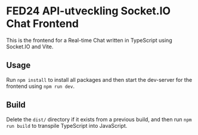 # FED24 API-utveckling Socket.IO Chat Frontend

This is the frontend for a Real-time Chat written in TypeScript using Socket.IO and Vite.

## Usage

Run `npm install` to install all packages and then start the dev-server for the frontend using `npm run dev`.

## Build

Delete the `dist/` directory if it exists from a previous build, and then run `npm run build` to transpile TypeScript into JavaScript.
